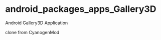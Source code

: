 android_packages_apps_Gallery3D
===============================

Android Gallery3D Application

clone from CyanogenMod
